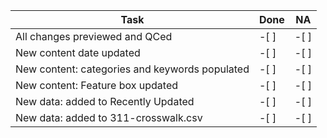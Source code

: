 | Task                                           	| Done 	| NA 	|
|------------------------------------------------	|------	|----	|
| All changes previewed and QCed                 	|  -[ ]    	|  -[ ]  	|
| New content date updated                       	|  -[ ]    	|  -[ ]  	|
| New content: categories and keywords populated 	|  -[ ]    	|  -[ ]  	|
| New content: Feature box updated               	|  -[ ]    	|  -[ ]  	|
| New data: added to Recently Updated            	|  -[ ]    	|  -[ ]  	|
| New data: added to 311-crosswalk.csv           	|  -[ ]    	|  -[ ]  	|